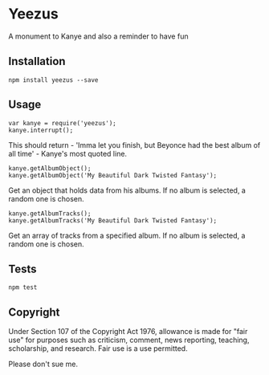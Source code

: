 # Yeezus
A monument to Kanye and also a reminder to have fun

## Installation

  `npm install yeezus --save`

## Usage
    var kanye = require('yeezus');
    kanye.interrupt();


  This should return - 'Imma let you finish, but Beyonce had the best album of all time' - Kanye's most quoted line.

    kanye.getAlbumObject();
    kanye.getAlbumObject('My Beautiful Dark Twisted Fantasy');

  Get an object that holds data from his albums. If no album is selected, a random one is chosen.

    kanye.getAlbumTracks();
    kanye.getAlbumTracks('My Beautiful Dark Twisted Fantasy');
  Get an array of tracks from a specified album. If no album is selected, a random one is chosen.

## Tests

  `npm test`



## Copyright

Under Section 107 of the Copyright Act 1976, allowance is made for "fair use" for purposes such as criticism, comment, news reporting, teaching, scholarship, and research. Fair use is a use permitted.

Please don't sue me.